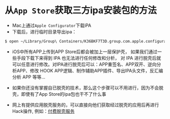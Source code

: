# 从`App Store`获取三方ipa安装包的方法

- Mac上通过`Apple Configurator`下载iPA
- 下载后，进行临时目录导出ipa：

```bash
$ open ~/Library/Group\ Containers/K36BKF7T3D.group.com.apple.configurator/Library/Caches/Assets/TemporaryItems/MobileApps/
```

- iOS中所有APP上传到APP Store后都会被加上一层保护壳， 如果我们通过一些手段下载下来得到 IPA 也无法进行任何修改和分析， 对 IPA 进行脱壳后就可以任意进行修改。对IPA进行脱壳后可以：APP重签名、APP双开、逆向分析APP、修改 HOOK APP逻辑、制作辅助APP插件、导出IPA头文件，反汇编分析 APP 等等...

- 如果你还没有掌握自已脱壳的技术，那么这个步骤可以不用进行，因为不会脱壳，即使有了App Store的ipa包也干不了什么事
- 网上有提供应用脱壳服务的，可以直接向他们获取经过脱壳的应用后再进行Hack操作, 例如：[付费脱壳服务](https://www.dumpapp.com/)
